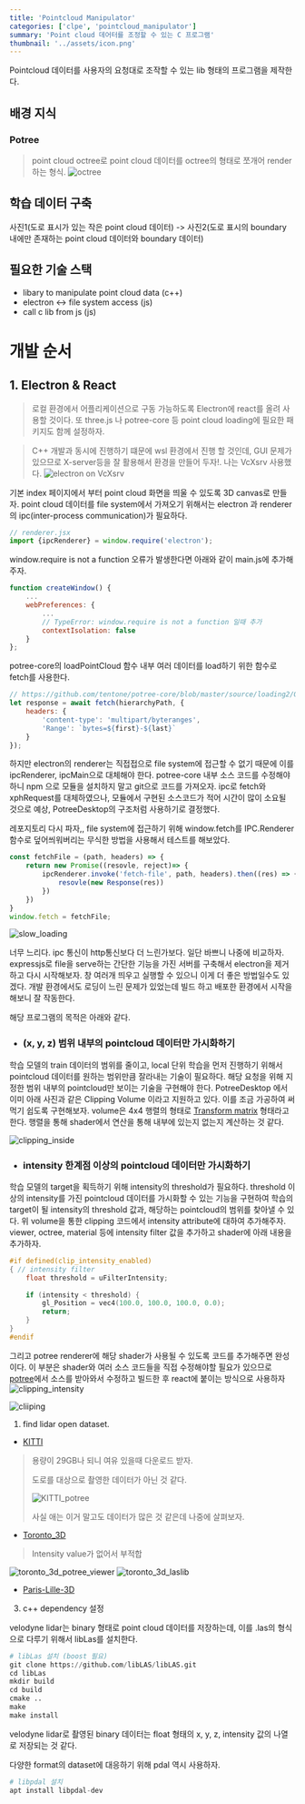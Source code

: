 ```yaml
---
title: 'Pointcloud Manipulator'
categories: ['clpe', 'pointcloud_manipulator']
summary: 'Point cloud 데어터를 조정할 수 있는 C 프로그램'
thumbnail: '../assets/icon.png'
---
```

Pointcloud 데이터를 사용자의 요청대로 조작할 수 있는 lib 형태의 프로그램을 제작한다.

## 배경 지식
### Potree
> point cloud octree로 point cloud 데이터를 octree의 형태로 쪼개어 render 하는 형식.
![octree](./assets/01_octree.png "출처 - https://developer.apple.com/documentation/gameplaykit/gkoctree")

## 학습 데이터 구축

사진1(도로 표시가 있는 작은 point cloud 데이터) -> 사진2(도로 표시의 boundary 내에만 존재하는 point cloud 데이터와 boundary 데이터)


## 필요한 기술 스택
* libary to manipulate point cloud data (c++)
* electron <-> file system access (js)
* call c lib from js (js)



# 개발 순서

## 1. Electron & React 

> 로컬 환경에서 어플리케이션으로 구동 가능하도록 Electron에 react를 올려 사용할 것이다. 또 three.js 나 potree-core 등 point cloud loading에 필요한 패키지도 함께 설정하자.

> C++ 개발과 동시에 진행하기 떄문에 wsl 환경에서 진행 할 것인데, GUI 문제가 있으므로 X-server등을 잘 활용해서 환경을 만들어 두자!. 나는 VcXsrv 사용했다.
![electron on VcXsrv](./assets/01_electron_on_vcxsrv.PNG "electron on VcXsrv")



기본 index 페이지에서 부터 point cloud 화면을 띄울 수 있도록 3D canvas로 만들자. point cloud 데이터를 file system에서 가져오기 위해서는 electron 과 renderer의 ipc(inter-process communication)가 필요하다.
```javascript
// renderer.jsx
import {ipcRenderer} = window.require('electron');
```

window.require is not a function 오류가 발생한다면 아래와 같이 main.js에 추가해주자.
```javascript
function createWindow() {
    ...
    webPreferences: {
        ...
        // TypeError: window.require is not a function 일때 추가
        contextIsolation: false
    }
};
```

potree-core의 loadPointCloud 함수 내부 여러 데이터를 load하기 위한 함수로 fetch를 사용한다. 

```javascript
// https://github.com/tentone/potree-core/blob/master/source/loading2/OctreeLoader.ts#L284
let response = await fetch(hierarchyPath, {
    headers: {
        'content-type': 'multipart/byteranges',
        'Range': `bytes=${first}-${last}`
    }
});
```

하지만 electron의 renderer는 직접접으로 file system에 접근할 수 없기 때문에 이를 ipcRenderer, ipcMain으로 대체해야 한다. potree-core 내부 소스 코드를 수정해야하니 npm 으로 모듈을 설치하지 말고 git으로 코드를 가져오자. ipc로 fetch와 xphRequest를 대체하였으나, 모듈에서 구현된 소스코드가 적어 시간이 많이 소요될 것으로 예상, PotreeDesktop의 구조처럼 사용하기로 결정했다.

레포지토리 다시 파자,, file system에 접근하기 위해 window.fetch를 IPC.Renderer 함수로 덮어씌워버리는 무식한 방법을 사용해서 테스트를 해보았다.
```javascript
const fetchFile = (path, headers) => {
    return new Promise((resovle, reject)=> {
        ipcRenderer.invoke('fetch-file', path, headers).then((res) => {
            resovle(new Response(res))
        })
    })
}
window.fetch = fetchFile;
```

![slow_loading](./assets/01_slowly_loading_potree.gif "slow_loading")

너무 느리다. ipc 통신이 http통신보다 더 느린가보다. 일단 바쁘니 나중에 비교하자. expressjs로 file을 serve하는 간단한 기능을 가진 서버를 구축해서 electron을 제거하고 다시 시작해보자. 창 여러개 띄우고 실행할 수 있으니 이게 더 좋은 방법일수도 있겠다. 개발 환경에서도 로딩이 느린 문제가 있었는데 빌드 하고 배포한 환경에서 시작을 해보니 잘 작동한다.

해당 프로그램의 목적은 아래와 같다.
* ### (x, y, z) 범위 내부의 pointcloud 데이터만 가시화하기 
학습 모델의 train 데이터의 범위를 줄이고, local 단위 학습을 먼저 진행하기 위해서 pointcloud 데이터를 원하는 범위만큼 잘라내는 기술이 필요하다. 해당 요청을 위해 지정한 범위 내부의 pointcloud만 보이는 기술을 구현해야 한다. PotreeDesktop 에서 이미 아래 사진과 같은 Clipping Volume 이라고 지원하고 있다. 이를 조금 가공하여 써먹기 쉽도록 구현해보자. volume은 4x4 행렬의 형태로 [Transform matrix](https://en.wikipedia.org/wiki/Transformation_matrix) 형태라고 한다. 행렬을 통해 shader에서 연산을 통해 내부에 있는지 없는지 계산하는 것 같다.

![clipping_inside](./assets/01_clipping_exam.PNG "clipping_inside")

* ### intensity 한계점 이상의 pointcloud 데이터만 가시화하기
학습 모델의 target을 획득하기 위해 intensity의 threshold가 필요하다. threshold 이상의 intensity를 가진 pointcloud 데이터를 가시화할 수 있는 기능을 구현하여 학습의 target이 될 intensity의 threshold 값과, 해당하는 pointcloud의 범위를 찾아낼 수 있다. 위 volume을 통한 clipping 코드에서 intensity attribute에 대하여 추가해주자. viewer, octree, material 등에 intensity filter 값을 추가하고 shader에 아래 내용을 추가하자.
```C
#if defined(clip_intensity_enabled)
{ // intensity filter
    float threshold = uFilterIntensity;
    
    if (intensity < threshold) {
        gl_Position = vec4(100.0, 100.0, 100.0, 0.0);
        return;
    }
}
#endif
```
그리고 potree renderer에 해당 shader가 사용될 수 있도록 코드를 추가해주면 완성이다. 이 부분은 shader와 여러 소스 코드들을 직접 수정해야할 필요가 있으므로 [potree](https://github.com/potree/potree)에서 소스를 받아와서 수정하고 빌드한 후 react에 붙이는 방식으로 사용하자
![clipping_intensity](./assets/01_clipping_intensity.PNG "clioping_intensity")

![cliiping](./assets/01_clipping_volume_intensity.PNG "clipping")


1. find lidar open dataset.

* [KITTI](https://www.cvlibs.net/datasets/kitti/eval_object.php?obj_benchmark=3d)
> 
> 용량이 29GB나 되니 여유 있을때 다운로드 받자.
> 
> 도로를 대상으로 촬영한 데이터가 아닌 것 같다.
> 
> ![KITTI_potree](./assets/01_KITTI_potree.PNG)
>
> 사실 애는 이거 말고도 데이터가 많은 것 같은데 나중에 살펴보자.

* [Toronto_3D](https://github.com/WeikaiTan/Toronto-3D)

> Intensity value가 없어서 부적합
> 
![toronto_3d_potree_viewer](./assets/01_toronto_3d_potree_viewer.PNG)
![toronto_3d_laslib](./assets/01_toronto_3d_no_intensity.PNG)

* [Paris-Lille-3D](https://npm3d.fr/paris-lille-3d)

3. c++ dependency 설정

velodyne lidar는 binary 형태로 point cloud 데이터를 저장하는데, 이를 .las의 형식으로 다루기 위해서 libLas를 설치한다.
```python
# libLas 설치 (boost 필요)
git clone https://github.com/libLAS/libLAS.git
cd libLas
mkdir build
cd build
cmake ..
make
make install
```

velodyne lidar로 촬영된 binary 데이터는 float 형태의 x, y, z, intensity 값의 나열로 저장되는 것 같다.

다양한 format의 dataset에 대응하기 위해 pdal 역시 사용하자.
```python
# libpdal 설치
apt install libpdal-dev
```
